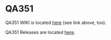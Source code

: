 # QA351 
   
QA351 WIKI is located [here](https://github.com/QuantAsylum/QA351/edit/master/README.md) (see link above, too).

QA351 Releases are located [here](https://github.com/QuantAsylum/QA351/releases).
